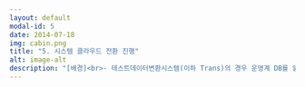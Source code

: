 ```yaml
---
layout: default
modal-id: 5
date: 2014-07-18
img: cabin.png
title: "5. 시스템 클라우드 전환 진행"
alt: image-alt
description: "[배경]<br>- 테스트데이터변환시스템(이하 Trans)의 경우 운영계 DB를 읽은 후 개발/QA계 DB에 변환 후 적재하는 시스템<br>- 약 45개의 시스템이 Trans를 이용하고 있으며, DB리커버리와 같은 초대규모 작업에 대비하기 위해 고스펙 서버 n대로 구성<br>- 하지만 DB리커버리 작업의 경우 년 2회밖에 수행되지 않으며, 평소 45개 시스템의 부하를 분산하기 위해 수동으로 변환작업을 수행하는 호스트 서버를 분산하여 등록하는 방식 적용<br>- 즉, 평소 대규모 작업이 없을 시 서버 자원을 거의 사용하지 않으며, 호스트 서버를 분산했다고 하더라도 특정 일자에 특정 호스트 서버의 작업이 몰리는 경우가 발생<br><br><br>[해결]<br>- 오토스케일링을 활용하여 미사용 시 자원을 반납하고, 대규모 작업 시 자동 증설할 수 있도록 클라우드 전환 검토<br>- 클라우드 전환 전 Private 클라우드 환경 내에서 Trans 작업을 테스트하기 위해 VM과 물리서버의 작업속도 비교 실시(추출 시간, 변환 시간, 이관 시간)<br>- VM 내 성능 문제가 발생하지 않아 클라우드 전환 최종 결정 및 보안성 검토 진행<br>- 호스트 서버를 VIP 서버로 지정하여 로드밸런싱 할 수 있도록 클라우드 환경 구성<br>- 현재 시스템 전환 세부 계획 수립 및 진행 중(파일럿 전환 예정)"
---
```


